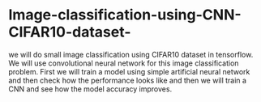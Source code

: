 # Image-classification-using-CNN-CIFAR10-dataset-
we will do small image classification using CIFAR10 dataset in tensorflow. We will use convolutional neural network for this image classification problem. First we will train a model using simple artificial neural network and then check how the performance looks like and then we will train a CNN and see how the model accuracy improves.
